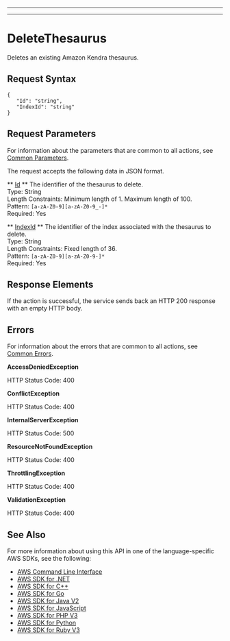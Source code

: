 --------

--------

# DeleteThesaurus<a name="API_DeleteThesaurus"></a>

Deletes an existing Amazon Kendra thesaurus\. 

## Request Syntax<a name="API_DeleteThesaurus_RequestSyntax"></a>

```
{
   "Id": "string",
   "IndexId": "string"
}
```

## Request Parameters<a name="API_DeleteThesaurus_RequestParameters"></a>

For information about the parameters that are common to all actions, see [Common Parameters](CommonParameters.md)\.

The request accepts the following data in JSON format\.

 ** [Id](#API_DeleteThesaurus_RequestSyntax) **   <a name="Kendra-DeleteThesaurus-request-Id"></a>
The identifier of the thesaurus to delete\.  
Type: String  
Length Constraints: Minimum length of 1\. Maximum length of 100\.  
Pattern: `[a-zA-Z0-9][a-zA-Z0-9_-]*`   
Required: Yes

 ** [IndexId](#API_DeleteThesaurus_RequestSyntax) **   <a name="Kendra-DeleteThesaurus-request-IndexId"></a>
The identifier of the index associated with the thesaurus to delete\.  
Type: String  
Length Constraints: Fixed length of 36\.  
Pattern: `[a-zA-Z0-9][a-zA-Z0-9-]*`   
Required: Yes

## Response Elements<a name="API_DeleteThesaurus_ResponseElements"></a>

If the action is successful, the service sends back an HTTP 200 response with an empty HTTP body\.

## Errors<a name="API_DeleteThesaurus_Errors"></a>

For information about the errors that are common to all actions, see [Common Errors](CommonErrors.md)\.

 **AccessDeniedException**   
  
HTTP Status Code: 400

 **ConflictException**   
  
HTTP Status Code: 400

 **InternalServerException**   
  
HTTP Status Code: 500

 **ResourceNotFoundException**   
  
HTTP Status Code: 400

 **ThrottlingException**   
  
HTTP Status Code: 400

 **ValidationException**   
  
HTTP Status Code: 400

## See Also<a name="API_DeleteThesaurus_SeeAlso"></a>

For more information about using this API in one of the language\-specific AWS SDKs, see the following:
+  [AWS Command Line Interface](https://docs.aws.amazon.com/goto/aws-cli/kendra-2019-02-03/DeleteThesaurus) 
+  [AWS SDK for \.NET](https://docs.aws.amazon.com/goto/DotNetSDKV3/kendra-2019-02-03/DeleteThesaurus) 
+  [AWS SDK for C\+\+](https://docs.aws.amazon.com/goto/SdkForCpp/kendra-2019-02-03/DeleteThesaurus) 
+  [AWS SDK for Go](https://docs.aws.amazon.com/goto/SdkForGoV1/kendra-2019-02-03/DeleteThesaurus) 
+  [AWS SDK for Java V2](https://docs.aws.amazon.com/goto/SdkForJavaV2/kendra-2019-02-03/DeleteThesaurus) 
+  [AWS SDK for JavaScript](https://docs.aws.amazon.com/goto/AWSJavaScriptSDK/kendra-2019-02-03/DeleteThesaurus) 
+  [AWS SDK for PHP V3](https://docs.aws.amazon.com/goto/SdkForPHPV3/kendra-2019-02-03/DeleteThesaurus) 
+  [AWS SDK for Python](https://docs.aws.amazon.com/goto/boto3/kendra-2019-02-03/DeleteThesaurus) 
+  [AWS SDK for Ruby V3](https://docs.aws.amazon.com/goto/SdkForRubyV3/kendra-2019-02-03/DeleteThesaurus) 